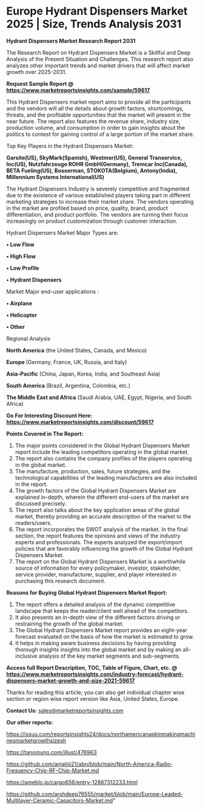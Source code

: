 # Europe Hydrant Dispensers Market 2025 | Size, Trends Analysis 2031

<strong>Hydrant Dispensers Market Research Report 2031</strong>

The Research Report on Hydrant Dispensers Market is a Skillful and Deep Analysis of the Present Situation and Challenges. This research report also analyzes other important trends and market drivers that will affect market growth over 2025-2031.

<strong>Request Sample Report @ <a href=https://www.marketreportsinsights.com/sample/59617>https://www.marketreportsinsights.com/sample/59617</a></strong>

This Hydrant Dispensers market report aims to provide all the participants and the vendors will all the details about growth factors, shortcomings, threats, and the profitable opportunities that the market will present in the near future. The report also features the revenue share, industry size, production volume, and consumption in order to gain insights about the politics to contest for gaining control of a large portion of the market share.

Top Key Players in the Hydrant Dispensers Market:

<strong>Garsite(US), SkyMark(Spanish), Westmor(US), General Transervice, Inc(US), Nutzfahrzeuge ROHR GmbH(Germany), Tremcar Inc(Canada), BETA Fueling(US), Bosserman, STOKOTA(Belgium), Antony(India), Millennium Systems International(US)</strong>

The Hydrant Dispensers Industry is severely competitive and fragmented due to the existence of various established players taking part in different marketing strategies to increase their market share. The vendors operating in the market are profiled based on price, quality, brand, product differentiation, and product portfolio. The vendors are turning their focus increasingly on product customization through customer interaction.

Hydrant Dispensers Market Major Types are:

<strong>• Low Flow

• High Flow

• Low Profile

• Hydrant Dispensers</strong>

Market Major end-user applications :

<strong>• Airplane

• Helicopter

• Other</strong>

Regional Analysis

</u><strong><b>North America</b></strong> (the United States, Canada, and Mexico)

<strong><b>Europe </b></strong>(Germany, France, UK, Russia, and Italy)

<strong><b>Asia-Pacific</b></strong> (China, Japan, Korea, India, and Southeast Asia)

<strong><b>South America</b></strong> (Brazil, Argentina, Colombia, etc.)

<strong><b>The Middle East and Africa</b></strong> (Saudi Arabia, UAE, Egypt, Nigeria, and South Africa)

<strong>Go For Interesting Discount Here: <a href=https://www.marketreportsinsights.com/discount/59617>https://www.marketreportsinsights.com/discount/59617</a></strong>

<strong>Points Covered in The Report:</strong>
<ol>
  <li>The major points considered in the Global Hydrant Dispensers Market report include the leading competitors operating in the global market.</li>
  <li>The report also contains the company profiles of the players operating in the global market.</li>
  <li>The manufacture, production, sales, future strategies, and the technological capabilities of the leading manufacturers are also included in the report.</li>
  <li>The growth factors of the Global Hydrant Dispensers Market are explained in-depth, wherein the different end-users of the market are discussed precisely.</li>
  <li>The report also talks about the key application areas of the global market, thereby providing an accurate description of the market to the readers/users.</li>
  <li>The report incorporates the SWOT analysis of the market. In the final section, the report features the opinions and views of the industry experts and professionals. The experts analyzed the export/import policies that are favorably influencing the growth of the Global Hydrant Dispensers Market.</li>
  <li>The report on the Global Hydrant Dispensers Market is a worthwhile source of information for every policymaker, investor, stakeholder, service provider, manufacturer, supplier, and player interested in purchasing this research document.</li>
</ol>
<strong>Reasons for Buying Global Hydrant Dispensers Market Report:</strong>

<ol>
  <li>The report offers a detailed analysis of the dynamic competitive landscape that keeps the reader/client well ahead of the competitors.</li>
  <li>It also presents an in-depth view of the different factors driving or restraining the growth of the global market.</li>
  <li>The Global Hydrant Dispensers Market report provides an eight-year forecast evaluated on the basis of how the market is estimated to grow.</li>
  <li>It helps in making aware business decisions by having providing thorough insights insights into the global market and by making an all-inclusive analysis of the key market segments and sub-segments.</li>
</ol>
<strong>Access full Report Description, TOC, Table of Figure, Chart, etc. @ <a href=https://www.marketreportsinsights.com/industry-forecast/hydrant-dispensers-market-growth-and-size-2021-59617>https://www.marketreportsinsights.com/industry-forecast/hydrant-dispensers-market-growth-and-size-2021-59617</a></strong>


Thanks for reading this article; you can also get individual chapter wise section or region wise report version like Asia, United States, Europe.

<strong>Contact Us:</strong>
sales@marketreportsinsights.com

<strong>Our other reports:</strong>

<a href=https://issuu.com/reportsinsights24/docs/northamericanapkinmakingmachinesmarketgrowthsizesh>https://issuu.com/reportsinsights24/docs/northamericanapkinmakingmachinesmarketgrowthsizesh</a>

<a href=https://tanomuno.com/illust/476963>https://tanomuno.com/illust/476963</a>

<a href=https://github.com/anjaliiii21/abn/blob/main/North-America-Radio-Frequency-Chip-RF-Chip-Market.md>https://github.com/anjaliiii21/abn/blob/main/North-America-Radio-Frequency-Chip-RF-Chip-Market.md</a>

<a href=https://ameblo.jp/cargo656/entry-12887312233.html>https://ameblo.jp/cargo656/entry-12887312233.html</a>

<a href=https://github.com/arshdeep76555/market/blob/main/Europe-Leaded-Multilayer-Ceramic-Capacitors-Market.md>https://github.com/arshdeep76555/market/blob/main/Europe-Leaded-Multilayer-Ceramic-Capacitors-Market.md</a>"
